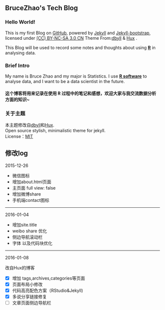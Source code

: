 ## BruceZhao's Tech Blog
 
### Hello World!

This is my first Blog on [GitHub](https://github.com), powered by [Jekyll](https://github.com/mojombo/jekyll) and [Jekyll-bootstrap](http://jekyllbootstrap.com), licensed under [(CC) BY-NC-SA 3.0 CN](http://creativecommons.org/licenses/by-nc-sa/3.0/cn) Theme From:[dbyll](http://dbtek.github.io/dbyll/) & [Hux](http://huangxuan.me) .

This Blog will be used to record some notes and thoughts about using  [**R**](https://www.r-project.org)  in analysing data.

### Brief Intro

My name is Bruce Zhao and my major is Statistics. I use  [**R software**](https://www.r-project.org)  to analyse data, and I want to be a data scientist in the future.
    
#### 这个博客将用来记录在使用 **R** 过程中的笔记和感想，欢迎大家与我交流数据分析方面的知识~      


### 关于主题
本主题修改自[dbyll](http://dbtek.github.io/dbyll/)和[Hux](http://huangxuan.me).   
Open source stylish, minimalistic theme for jekyll.  
License：[MIT](http://opensource.org/licenses/MIT)

## 修改log

2015-12-26
* 微信图标
* 增加about.html页面
* 主页面 full view: false
* 增加微博share
* 手机端contact图标

--------------
2016-01-04

* 增加site.title
* weibo share 优化
* 侧边导航滚动栏
* 字体 以及代码块优化

--------------
2016-01-08

改自Hux的博客
- [x] 增加 tags,archives,categories等页面
- [x] 页面布局小修改
- [x] 代码高亮配色方案（RStudio&Jekyll)
- [x] 多说分享链接修复
- [ ] 文章页面侧边导航栏
